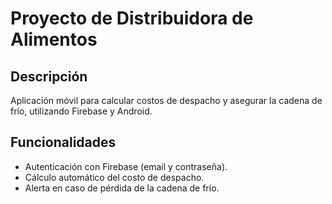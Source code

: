 # Proyecto de Distribuidora de Alimentos
## Descripción
Aplicación móvil para calcular costos de despacho y asegurar la cadena de frío, utilizando Firebase y Android.
## Funcionalidades
- Autenticación con Firebase (email y contraseña).
- Cálculo automático del costo de despacho.
- Alerta en caso de pérdida de la cadena de frío.
